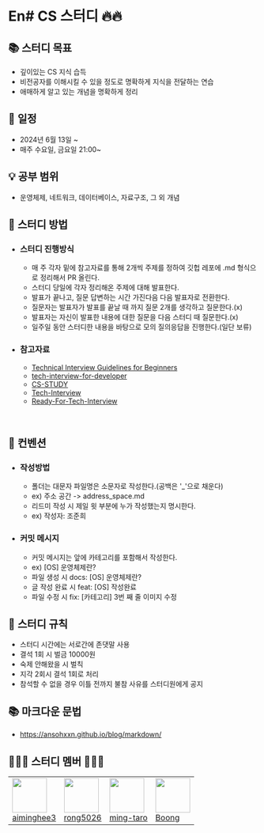 # En# CS 스터디 🔥🔥

## 📚 스터디 목표
- 깊이있는 CS 지식 습득
- 비전공자를 이해시킬 수 있을 정도로 명확하게 지식을 전달하는 연습
- 애매하게 알고 있는 개념을 명확하게 정리

## 📅 일정

- 2024년 6월 13일 ~
- 매주 수요일, 금요일 21:00~


## 💡 공부 범위
-   운영체제, 네트워크, 데이터베이스, 자료구조, 그 외 개념

## 📖 스터디 방법
- ### 스터디 진행방식
  - 매 주 각자 밑에 참고자료를 통해 2개씩 주제를 정하여 깃헙 레포에 .md 형식으로 정리해서 PR 올린다.
  - 스터디 당일에 각자 정리해온 주제에 대해 발표한다.
  - 발표가 끝나고, 질문 답변하는 시간 가진다음 다음 발표자로 전환한다.
  - 질문자는 발표자가 발표를 끝날 때 까지 질문 2개를 생각하고 질문한다.(x)
  - 발표자는 자신이 발표한 내용에 대한 질문을 다음 스터디 때 질문한다.(x)
  - 일주일 동안 스터디한 내용을 바탕으로 모의 질의응답을 진행한다.(일단 보류)
- ### 참고자료
  - [Technical Interview Guidelines for Beginners](https://github.com/JaeYeopHan/Interview_Question_for_Beginner?tab=readme-ov-files)
  - [tech-interview-for-developer](https://github.com/gyoogle/tech-interview-for-developer?tab=readme-ov-file)
  - [CS-STUDY](https://github.com/devSquad-study/2023-CS-Study)
  - [Tech-Interview](https://github.com/VSFe/Tech-Interview?tab=readme-ov-file)
  - [Ready-For-Tech-Interview](https://github.com/WooVictory/Ready-For-Tech-Interview?tab=readme-ov-file)



<br/>

## 👐 컨벤션
- ### 작성방법
  - 폴더는 대문자 파일명은 소문자로 작성한다.(공백은 '_'으로 채운다)
  - ex) 주소 공간 -> address_space.md
  - 리드미 작성 시 제일 윗 부분에 누가 작성했는지 명시한다.
  - ex) 작성자: 조준희
- ### 커밋 메시지
  - 커밋 메시지는 앞에 카테고리를 포함해서 작성한다.
  - ex) [OS] 운영체제란?
  - 파일 생성 시 docs: [OS] 운영체제란?
  - 글 작성 완료 시 feat: [OS] 작성완료
  - 파일 수정 시 fix: [카테고리] 3번 째 줄 이미지 수정

## 🤙 스터디 규칙
- 스터디 시간에는 서로간에 존댓말 사용
- 결석 1회 시 벌금 10000원
- 숙제 안해왔을 시 벌칙
- 지각 2회시 결석 1회로 처리
- 참석할 수 없을 경우 이틀 전까지 불참 사유를 스터디원에게 공지


## 📚 마크다운 문법
- https://ansohxxn.github.io/blog/markdown/


## 👨🏻‍💻 스터디 멤버 👩🏻‍💻
|                                                                                                                                 |                                                                                                                           |                                                                                                                              |                                                                                                                                |
|---------------------------------------------------------------------------------------------------------------------------------|---------------------------------------------------------------------------------------------------------------------------|------------------------------------------------------------------------------------------------------------------------------|--------------------------------------------------------------------------------------------------------------------------------|
| <a href="https://github.com/aiminghee3"><img src="https://github.com/aiminghee3.png" width="70" height="70"/><br>aiminghee3</a> | <a href="https://github.com/rong5026"><img src="https://github.com/rong5026.png" width="70" height="70"/><br>rong5026</a> | <a href="https://github.com/ming-taro"><img src="https://github.com/ming-taro.png" width="70" height="70"/><br>ming-taro</a> | <a href="https://github.com/boongseop123"><img src="https://github.com/boongseop123.png" width="70" height="70"/><br>Boong</a> |



